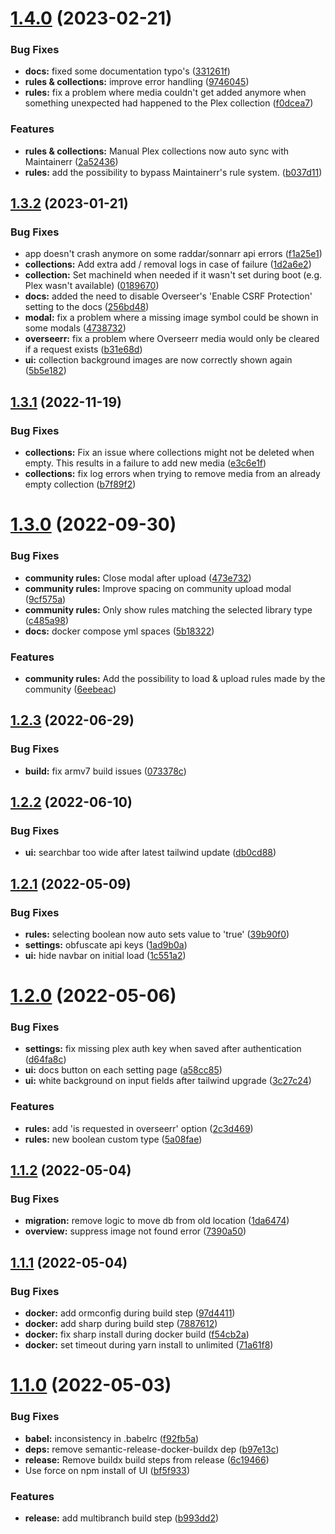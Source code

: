# [1.4.0](https://github.com/jorenn92/Maintainerr/compare/v1.3.2...v1.4.0) (2023-02-21)


### Bug Fixes

* **docs:** fixed some documentation typo's ([331261f](https://github.com/jorenn92/Maintainerr/commit/331261f7e6b83f470586e57ac893a3c2aeebe581))
* **rules & collections:** improve error handling ([9746045](https://github.com/jorenn92/Maintainerr/commit/9746045579a1de884f0297bec3cf517b9cdb9f1c))
* **rules:** fix a problem where media couldn't get added anymore when something unexpected had happened to the Plex collection ([f0dcea7](https://github.com/jorenn92/Maintainerr/commit/f0dcea7e444505f2e953624ea439782b5b3cceeb))


### Features

* **rules & collections:** Manual Plex collections now auto sync with Maintainerr ([2a52436](https://github.com/jorenn92/Maintainerr/commit/2a52436ab000f31bd5d736617b6e3ad6669a17ab))
* **rules:** add the possibility to bypass Maintainerr's rule system. ([b037d11](https://github.com/jorenn92/Maintainerr/commit/b037d11aa176a285da6b911eb60179f48bbba5fa))

## [1.3.2](https://github.com/jorenn92/Maintainerr/compare/v1.3.1...v1.3.2) (2023-01-21)


### Bug Fixes

* app doesn't crash anymore on some raddar/sonnarr api errors ([f1a25e1](https://github.com/jorenn92/Maintainerr/commit/f1a25e1de59976bcee6ffc8ec40e69d8d8f01580))
* **collections:** Add extra add / removal logs in case of failure ([1d2a6e2](https://github.com/jorenn92/Maintainerr/commit/1d2a6e2eb0316e0c64eae3ceec6159f028979391))
* **collection:** Set machineId when needed if it wasn't set during boot (e.g. Plex wasn't available) ([0189670](https://github.com/jorenn92/Maintainerr/commit/01896707427b44802c63380a04e4877cb5d489bd))
* **docs:** added the need to disable Overseer's 'Enable CSRF Protection'  setting to the docs ([256bd48](https://github.com/jorenn92/Maintainerr/commit/256bd4811e1d1df8f21e4b8ccee90079fe8489d5))
* **modal:** fix a problem where a missing image symbol could be shown in some modals ([4738732](https://github.com/jorenn92/Maintainerr/commit/4738732bc98b0cd1316c3373d1e653fc25a56b01))
* **overseerr:** fix a problem where Overseerr media would only be cleared if a request exists ([b31e68d](https://github.com/jorenn92/Maintainerr/commit/b31e68d3f7aa9c8024409813a344b94deb1155b0))
* **ui:** collection background images are now correctly shown again ([5b5e182](https://github.com/jorenn92/Maintainerr/commit/5b5e182eb0887ddecac8f5dfcb27e859cf93f7e2))

## [1.3.1](https://github.com/jorenn92/Maintainerr/compare/v1.3.0...v1.3.1) (2022-11-19)


### Bug Fixes

* **collections:** Fix an issue where collections might not be deleted when empty. This results in a failure to add new media ([e3c6e1f](https://github.com/jorenn92/Maintainerr/commit/e3c6e1f93d20d413977caa730dd9f48441ff06bc))
* **collections:** fix log errors when trying to remove media from an already empty collection ([b7f89f2](https://github.com/jorenn92/Maintainerr/commit/b7f89f27fe99203e9932615ec43e93971993a04a))

# [1.3.0](https://github.com/jorenn92/Maintainerr/compare/v1.2.3...v1.3.0) (2022-09-30)


### Bug Fixes

* **community rules:** Close modal after upload ([473e732](https://github.com/jorenn92/Maintainerr/commit/473e732c217a792cbe064d393299fe97fa93c100))
* **community rules:** Improve spacing on community upload modal ([9cf575a](https://github.com/jorenn92/Maintainerr/commit/9cf575af54006598d59b42eb2d025e8cfde87803))
* **community rules:** Only show rules matching the selected library type ([c485a98](https://github.com/jorenn92/Maintainerr/commit/c485a98804d4efa7cd59a25257af10e9e35786ce))
* **docs:** docker compose yml spaces ([5b18322](https://github.com/jorenn92/Maintainerr/commit/5b18322b8c87204948527d5fdc36593237998055))


### Features

* **community rules:** Add the possibility to load & upload rules made by the community ([6eebeac](https://github.com/jorenn92/Maintainerr/commit/6eebeac4177772a457c58cc9a178b08aae4150d1))

## [1.2.3](https://github.com/jorenn92/Maintainerr/compare/v1.2.2...v1.2.3) (2022-06-29)


### Bug Fixes

* **build:** fix armv7 build issues ([073378c](https://github.com/jorenn92/Maintainerr/commit/073378cecc9341ec7cd35838395407f242f1b145))

## [1.2.2](https://github.com/jorenn92/Maintainerr/compare/v1.2.1...v1.2.2) (2022-06-10)


### Bug Fixes

* **ui:** searchbar too wide after latest tailwind update ([db0cd88](https://github.com/jorenn92/Maintainerr/commit/db0cd883f7729617151434208e3cdbdfc460a85b))

## [1.2.1](https://github.com/jorenn92/Maintainerr/compare/v1.2.0...v1.2.1) (2022-05-09)


### Bug Fixes

* **rules:** selecting boolean now auto sets value to 'true' ([39b90f0](https://github.com/jorenn92/Maintainerr/commit/39b90f0393e33a959aeb32865b274b16aacf907f))
* **settings:** obfuscate api keys ([1ad9b0a](https://github.com/jorenn92/Maintainerr/commit/1ad9b0a4972705474b33cbd38b86bcf2a08b133e))
* **ui:** hide navbar on initial load ([1c551a2](https://github.com/jorenn92/Maintainerr/commit/1c551a269614deffc47fbb65ebd588a463ba93ad))

# [1.2.0](https://github.com/jorenn92/Maintainerr/compare/v1.1.2...v1.2.0) (2022-05-06)


### Bug Fixes

* **settings:** fix missing plex auth key when saved after authentication ([d64fa8c](https://github.com/jorenn92/Maintainerr/commit/d64fa8cbcc14154d503792f6abe9767f28ac24e6))
* **ui:** docs button on each setting page ([a58cc85](https://github.com/jorenn92/Maintainerr/commit/a58cc855c561954405cce949afd5141bf647b091))
* **ui:** white background on input fields after tailwind upgrade ([3c27c24](https://github.com/jorenn92/Maintainerr/commit/3c27c24f92da85fdfe24e1101d9cfb4924c78d2f))


### Features

* **rules:** add 'is requested in overseerr' option ([2c3d469](https://github.com/jorenn92/Maintainerr/commit/2c3d469967533e7aab61d1a1ff3f86a21c4504cd))
* **rules:** new boolean custom type ([5a08fae](https://github.com/jorenn92/Maintainerr/commit/5a08fae75bb06821afd0191bb1fa5d0e9323fd71))

## [1.1.2](https://github.com/jorenn92/Maintainerr/compare/v1.1.1...v1.1.2) (2022-05-04)


### Bug Fixes

* **migration:** remove logic to move db from old location ([1da6474](https://github.com/jorenn92/Maintainerr/commit/1da6474555dc73cf9c221df33da60100a5fac438))
* **overview:** suppress image not found error ([7390a50](https://github.com/jorenn92/Maintainerr/commit/7390a50748de79aacb06b7642963f37086ad2f05))

## [1.1.1](https://github.com/jorenn92/Maintainerr/compare/v1.1.0...v1.1.1) (2022-05-04)


### Bug Fixes

* **docker:** add ormconfig during build step ([97d4411](https://github.com/jorenn92/Maintainerr/commit/97d4411c24205574852b983d8a4233fa0b5f348d))
* **docker:** add sharp during build step ([7887612](https://github.com/jorenn92/Maintainerr/commit/78876124c1eb3ed827983fc6ab795908c4e58424))
* **docker:** fix sharp install during docker build ([f54cb2a](https://github.com/jorenn92/Maintainerr/commit/f54cb2af2f2112ada8b52a7d620a494b5d20a84e))
* **docker:** set timeout during yarn install to unlimited ([71a61f8](https://github.com/jorenn92/Maintainerr/commit/71a61f84a9d01eeb28ac53574684cf0b0cc2cda6))

# [1.1.0](https://github.com/jorenn92/Maintainerr/compare/v1.0.0...v1.1.0) (2022-05-03)


### Bug Fixes

* **babel:** inconsistency in .babelrc ([f92fb5a](https://github.com/jorenn92/Maintainerr/commit/f92fb5a60a1710e3d94e7edc051c6de82e079d39))
* **deps:** remove semantic-release-docker-buildx dep ([b97e13c](https://github.com/jorenn92/Maintainerr/commit/b97e13ce436a6c97485886661e5321fd14947e32))
* **release:** Remove buildx build steps from release ([6c19466](https://github.com/jorenn92/Maintainerr/commit/6c19466a272ef70cc6411aa7a8f4f05cd061ae7b))
* Use force on npm install of UI ([bf5f933](https://github.com/jorenn92/Maintainerr/commit/bf5f9339195315a8011f6900d87b8b7dbe1a11e8))


### Features

* **release:** add multibranch build step ([b993dd2](https://github.com/jorenn92/Maintainerr/commit/b993dd24eefde6de4f17bae0f24a9983a67024cb))
